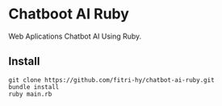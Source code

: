 # Chatboot AI Ruby
Web Aplications Chatbot AI Using Ruby.

## Install
```
git clone https://github.com/fitri-hy/chatbot-ai-ruby.git
bundle install
ruby main.rb
```